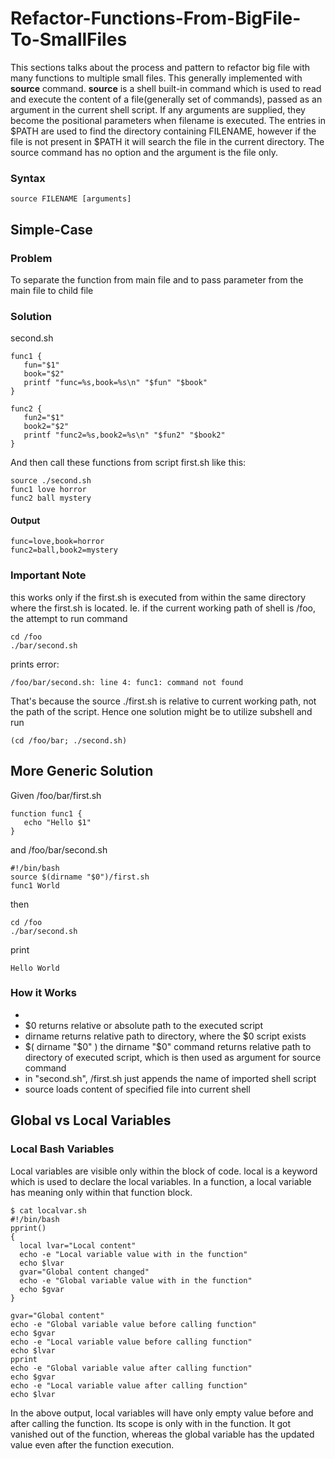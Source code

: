 # Refactor-Functions-From-BigFile-To-SmallFiles

This sections talks about the process and pattern to refactor big file with many functions to multiple small files.
This generally implemented with <b>source</b> command. <b>source</b> is a shell built-in command which is used to read and execute the content of a file(generally set of commands), passed as an argument in the current shell script. If any arguments are supplied, they become the positional parameters when filename is executed.  The entries in $PATH are used to find the directory containing FILENAME, however if the file is not present in $PATH it will search the file in the current directory. The source command has no option and the argument is the file only. 

### Syntax
```
source FILENAME [arguments]
```

## Simple-Case
### Problem
To separate the function from main file and to pass parameter from the main file to child file

### Solution
second.sh
```
func1 {
   fun="$1"
   book="$2"
   printf "func=%s,book=%s\n" "$fun" "$book"
}

func2 {
   fun2="$1"
   book2="$2"
   printf "func2=%s,book2=%s\n" "$fun2" "$book2"
}
```

And then call these functions from script first.sh like this:
```
source ./second.sh
func1 love horror
func2 ball mystery
```

#### Output
```
func=love,book=horror
func2=ball,book2=mystery
```

### Important Note
this works only if the first.sh is executed from within the same directory where the first.sh is located. Ie. if the current working path of shell is /foo, the attempt to run command 
```
cd /foo
./bar/second.sh
```
prints error:
```
/foo/bar/second.sh: line 4: func1: command not found
```
That's because the source ./first.sh is relative to current working path, not the path of the script. Hence one solution might be to utilize subshell and run
```
(cd /foo/bar; ./second.sh)
```

## More Generic Solution 
Given /foo/bar/first.sh
```
function func1 {  
   echo "Hello $1"
}
```
and /foo/bar/second.sh
```
#!/bin/bash
source $(dirname "$0")/first.sh
func1 World
```
then
```
cd /foo
./bar/second.sh
```
print 
```
Hello World
```
### How it Works
*
* $0 returns relative or absolute path to the executed script
* dirname returns relative path to directory, where the $0 script exists
* $( dirname "$0" ) the dirname "$0" command returns relative path to directory of executed script, which is then used as argument for source command
* in "second.sh", /first.sh just appends the name of imported shell script
* source loads content of specified file into current shell

## Global vs Local Variables
### Local Bash Variables
Local variables are visible only within the block of code. local is a keyword which is used to declare the local variables. In a function, a local variable has meaning only within that function block.

```
$ cat localvar.sh
#!/bin/bash
pprint()
{
  local lvar="Local content"
  echo -e "Local variable value with in the function"
  echo $lvar
  gvar="Global content changed"
  echo -e "Global variable value with in the function"
  echo $gvar
}

gvar="Global content"
echo -e "Global variable value before calling function"
echo $gvar
echo -e "Local variable value before calling function"
echo $lvar
pprint
echo -e "Global variable value after calling function"
echo $gvar
echo -e "Local variable value after calling function"
echo $lvar
```
In the above output, local variables will have only empty value before and after calling the function. Its scope is only with in the function. It got vanished out of the function, whereas the global variable has the updated value even after the function execution.